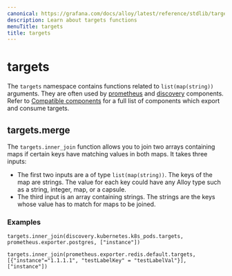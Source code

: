```yaml
---
canonical: https://grafana.com/docs/alloy/latest/reference/stdlib/targets/
description: Learn about targets functions
menuTitle: targets
title: targets
---
```


# targets

The `targets` namespace contains functions related to `list(map(string))` arguments.
They are often used by [prometheus][prom-comp] and [discovery][disc-comp] components.
Refer to [Compatible components][] for a full list of components which export and consume targets.

[prom-comp]: ../components/prometheus/
[disc-comp]: ../components/discovery/
[Compatible components]: ../compatibility/#targets

## targets.merge

The `targets.inner_join` function allows you to join two arrays containing maps if certain keys have matching values in both maps.
It takes three inputs:

* The first two inputs are a of type `list(map(string))`. The keys of the map are strings. 
  The value for each key could have any Alloy type such as a string, integer, map, or a capsule.
* The third input is an array containing strings. The strings are the keys whose value has to match for maps to be joined.

### Examples

```alloy
targets.inner_join(discovery.kubernetes.k8s_pods.targets, prometheus.exporter.postgres, ["instance"])
```

```alloy
targets.inner_join(prometheus.exporter.redis.default.targets, [{"instance"="1.1.1.1", "testLabelKey" = "testLabelVal"}], ["instance"])
```